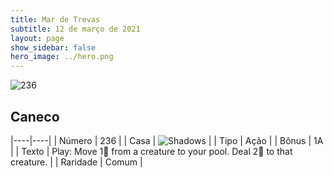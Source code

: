 ```yaml
---
title: Mar de Trevas
subtitle: 12 de março de 2021
layout: page
show_sidebar: false
hero_image: ../hero.png
---
```


![236](https://cdn.keyforgegame.com/media/card_front/pt/496_236_8932GXGRJV3G_pt.png)

## Caneco

|----|----|
| Número | 236 |
| Casa | ![Shadows](https://archonarcana.com/images/thumb/e/ee/Shadows.png/22px-Shadows.png "Sombras") |
| Tipo | Ação |
| Bônus | 1A |
| Texto | Play: Move 1 from a creature to your pool. Deal 2 to that creature.  |
| Raridade | Comum |
